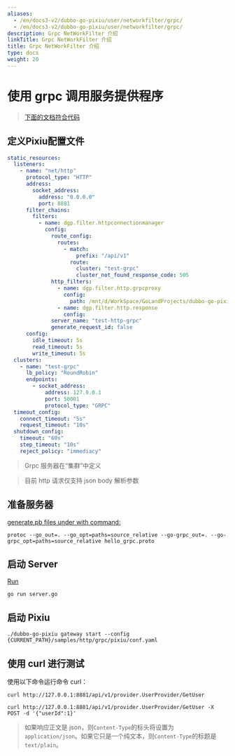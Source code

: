 ```yaml
---
aliases:
  - /en/docs3-v2/dubbo-go-pixiu/user/networkfilter/grpc/
  - /en/docs3-v2/dubbo-go-pixiu/user/networkfilter/grpc/
description: Grpc NetWorkFilter 介绍
linkTitle: Grpc NetWorkFilter 介绍
title: Grpc NetWorkFilter 介绍
type: docs
weight: 20
---
```


# 使用 grpc 调用服务提供程序

> [下面的文档符合代码](https://github.com/apache/dubbo-go-pixiu-samples/blob/main/http/grpc/pixiu/conf.yaml)

## 定义Pixiu配置文件

```yaml
static_resources:
  listeners:
    - name: "net/http"
      protocol_type: "HTTP"
      address:
        socket_address:
          address: "0.0.0.0"
          port: 8881
      filter_chains:
        filters:
          - name: dgp.filter.httpconnectionmanager
            config:
              route_config:
                routes:
                  - match:
                      prefix: "/api/v1"
                    route:
                      cluster: "test-grpc"
                      cluster_not_found_response_code: 505
              http_filters:
                - name: dgp.filter.http.grpcproxy
                  config:
                    path: /mnt/d/WorkSpace/GoLandProjects/dubbo-go-pixiu/samples/http/grpc/proto
                - name: dgp.filter.http.response
                  config:
              server_name: "test-http-grpc"
              generate_request_id: false
      config:
        idle_timeout: 5s
        read_timeout: 5s
        write_timeout: 5s
  clusters:
    - name: "test-grpc"
      lb_policy: "RoundRobin"
      endpoints:
        - socket_address:
            address: 127.0.0.1
            port: 50001
            protocol_type: "GRPC"
  timeout_config:
    connect_timeout: "5s"
    request_timeout: "10s"
  shutdown_config:
    timeout: "60s"
    step_timeout: "10s"
    reject_policy: "immediacy"
```

> Grpc 服务器在“集群”中定义

> 目前 http 请求仅支持 json body 解析参数

## 准备服务器

[generate pb files under with command:](https://github.com/apache/dubbo-go-pixiu-samples/tree/main/http/grpc/proto) 

```
protoc --go_out=. --go_opt=paths=source_relative --go-grpc_out=. --go-grpc_opt=paths=source_relative hello_grpc.proto
```

## 启动 Server

[Run](https://github.com/apache/dubbo-go-pixiu-samples/blob/main/http/grpc/server/app/server.go) 

```shell
go run server.go
```

## 启动 Pixiu

```shell
./dubbo-go-pixiu gateway start --config {CURRENT_PATH}/samples/http/grpc/pixiu/conf.yaml
```

## 使用 curl 进行测试

使用以下命令运行命令 curl：

```shell
curl http://127.0.0.1:8881/api/v1/provider.UserProvider/GetUser
```

```shell
curl http://127.0.0.1:8881/api/v1/provider.UserProvider/GetUser -X POST -d '{"userId":1}'
```

> 如果响应正文是 json，则`Content-Type`的标头将设置为`application/json`。如果它只是一个纯文本，则`Content-Type`的标题是`text/plain`。
